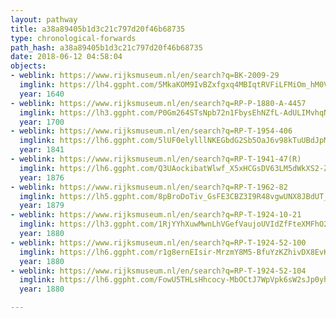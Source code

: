 ```yaml
---
layout: pathway
title: a38a89405b1d3c21c797d20f46b68735
type: chronological-forwards
path_hash: a38a89405b1d3c21c797d20f46b68735
date: 2018-06-12 04:58:04
objects:
- weblink: https://www.rijksmuseum.nl/en/search?q=BK-2009-29
  imglink: https://lh4.ggpht.com/5MkaKOM9IvBZxfgxq4MBIqtRVFiLFMiOm_hM0VcI0WHyX6sXkwPQU7W2rk2SQ9Klaiu2hJn7Yi7J3s4g5qwCIxEJOSA=s200
  year: 1640
- weblink: https://www.rijksmuseum.nl/en/search?q=RP-P-1880-A-4457
  imglink: https://lh3.ggpht.com/P0Gm264STsNpb72n1FbysEhNZfL-AdULIMvhqN0bd48_mKYAPmplcDr9Jw4w7F_tQrjIKDUu7bBqEGIbv6Mq9qwu8bI=s200
  year: 1700
- weblink: https://www.rijksmuseum.nl/en/search?q=RP-T-1954-406
  imglink: https://lh6.ggpht.com/5lUF0elylllNKEGbdG2Sb5OaJ6v98kTuUBdJpMlUxBEqkJNYXVlu-k91An_FWWOTVsjBngNf1LNtwud0Yb-X_CNaXtA=s200
  year: 1841
- weblink: https://www.rijksmuseum.nl/en/search?q=RP-T-1941-47(R)
  imglink: https://lh6.ggpht.com/Q3UAockibatWlwf_X5xHCGsDV63LM5dWkXS2-ZHquSNcmkK1M0l8UfmQeuS0IIW-nrOonAv9xNcS60auAUP7DDYt4LM=s200
  year: 1876
- weblink: https://www.rijksmuseum.nl/en/search?q=RP-T-1962-82
  imglink: https://lh5.ggpht.com/8pBroDoTiv_GsFE3CBZ3I9R48vgwUNX8JBdUT_HZDXptuzm5EHyv5c0OdXOApKXzjOXUs4sOUuwJllA7z8XoGgWy-Q=s200
  year: 1879
- weblink: https://www.rijksmuseum.nl/en/search?q=RP-T-1924-10-21
  imglink: https://lh3.ggpht.com/1RjYYhXuwMwnLhVGefVaujoUVIdZfFteXMFhO2TrATpI0c1sJ9sdpEwXOWHbNW5p1Fh3LcKArinudmul3E3aHQR4rqcD=s200
  year: 1880
- weblink: https://www.rijksmuseum.nl/en/search?q=RP-T-1924-52-100
  imglink: https://lh6.ggpht.com/r1g8ernEIsir-MrzmY8M5-BfuYzKZhivDX8EvKBgkJ3Kr_hpvQ0SScbFxYob-XnzOkY1HQBl3dP2WsF5Tj-BedfXBxA=s200
  year: 1880
- weblink: https://www.rijksmuseum.nl/en/search?q=RP-T-1924-52-104
  imglink: https://lh6.ggpht.com/FowU5THLsHhcocy-MbOCtJ7WpVpk6sW2sJp0yhIF-MmpujuKVY5abSCxRL6eCfgSpMZayJBVCDTFrJo8C0bolZ30fN0=s200
  year: 1880

---
```

